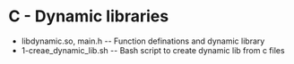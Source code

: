 # C - Dynamic libraries
- libdynamic.so, main.h -- Function definations and dynamic library
- 1-creae_dynamic_lib.sh -- Bash script to create dynamic lib from c files
